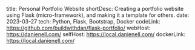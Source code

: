 title: Personal Portfolio Website
shortDesc: Creating a portfolio website using Flask (micro-framework), and making it a template for others.
date: 2023-03-27
tech: Python, Flask, Bootstrap, Docker
codeLink: https://github.com/buildwithdan/flask-portfolio/
webHost: https://danienell.com/
selfHost: https://local.danienell.com/
dockerLink: https://local.danienell.com/